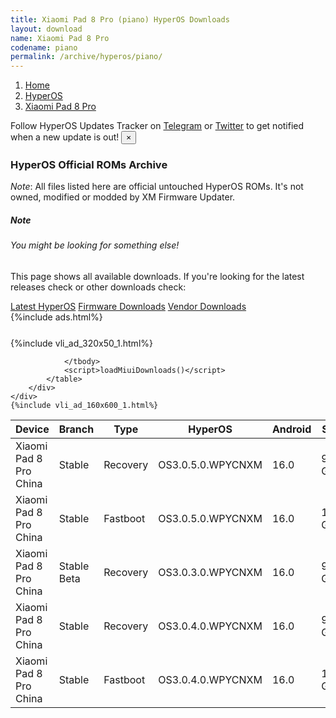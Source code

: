 ```yaml
---
title: Xiaomi Pad 8 Pro (piano) HyperOS Downloads
layout: download
name: Xiaomi Pad 8 Pro
codename: piano
permalink: /archive/hyperos/piano/
---
```

<nav aria-label="breadcrumb">
    <ol class="breadcrumb">
        <li class="breadcrumb-item"><a href="/">Home</a></li>
        <li class="breadcrumb-item"><a href="/hyperos/">HyperOS</a></li>
        <li class="breadcrumb-item active" aria-current="page"><a href="/hyperos/piano/">Xiaomi Pad 8 Pro</a></li>
    </ol>
</nav>
<div class="alert alert-primary alert-dismissible fade show" role="alert">
    Follow HyperOS Updates Tracker on <a href="https://t.me/MIUIUpdatesTracker" class="alert-link">Telegram</a>
     or <a href="https://twitter.com/MiFwUpdater" class="alert-link">Twitter</a> to get notified when a new update is out!
    <button type="button" class="close" data-dismiss="alert" aria-label="Close">
        <span aria-hidden="true">&times;</span>
    </button>
</div>

### HyperOS Official ROMs Archive
*Note*: All files listed here are official untouched HyperOS ROMs. It's not owned, modified or modded by XM Firmware Updater.
<div class="card">
  <div class="card-body">
    <h5 class="card-title">Note</h5>
    <h6 class="card-subtitle mb-2 text-muted">You might be looking for something else!</h6>
    <p class="card-text">This page shows all available downloads.
     If you're looking for the latest releases check or other downloads check:</p>
    <a href="/hyperos/piano/" class="card-link">Latest HyperOS</a>
    <a href="/firmware/piano/" class="card-link">Firmware Downloads</a>
    <a href="/vendor/piano/" class="card-link">Vendor Downloads</a>
  </div>
</div>
{%include ads.html%}
<div class="row justify-content-center">
    <div class="col-10">
        <div class="table-responsive-md" style="margin-top: 25px;">
            {%include vli_ad_320x50_1.html%}
            <table id="miui" class="display dt-responsive nowrap compact table table-striped table-hover table-sm">
                <thead class="thead-dark">
                    <tr>
                        <th data-ref="device">Device</th>
                        <th data-ref="branch">Branch</th>
                        <th data-ref="type">Type</th>
                        <th data-ref="miui">HyperOS</th>
                        <th data-ref="android">Android</th>
                        <th data-ref="size">Size</th>
                        <th data-ref="size">Date</th>
                        <th data-ref="link">Link</th>
                    </tr>
                </thead>
                <tbody>
                <tr><td>Xiaomi Pad 8 Pro China</td><td>Stable</td><td>Recovery</td><td>OS3.0.5.0.WPYCNXM</td><td>16.0</td><td>9.8 GB</td><td>2025-10-09</td><td><a href="/hyperos/piano/stable/OS3.0.5.0.WPYCNXM/">Download</a></td></tr>
<tr><td>Xiaomi Pad 8 Pro China</td><td>Stable</td><td>Fastboot</td><td>OS3.0.5.0.WPYCNXM</td><td>16.0</td><td>11.3 GB</td><td>2025-10-03</td><td><a href="/hyperos/piano/stable/OS3.0.5.0.WPYCNXM/">Download</a></td></tr>
<tr><td>Xiaomi Pad 8 Pro China</td><td>Stable Beta</td><td>Recovery</td><td>OS3.0.3.0.WPYCNXM</td><td>16.0</td><td>9.7 GB</td><td>2025-09-25</td><td><a href="/hyperos/piano/stable beta/OS3.0.3.0.WPYCNXM/">Download</a></td></tr>
<tr><td>Xiaomi Pad 8 Pro China</td><td>Stable</td><td>Recovery</td><td>OS3.0.4.0.WPYCNXM</td><td>16.0</td><td>9.8 GB</td><td>2025-09-20</td><td><a href="/hyperos/piano/stable/OS3.0.4.0.WPYCNXM/">Download</a></td></tr>
<tr><td>Xiaomi Pad 8 Pro China</td><td>Stable</td><td>Fastboot</td><td>OS3.0.4.0.WPYCNXM</td><td>16.0</td><td>11.3 GB</td><td>2025-09-18</td><td><a href="/hyperos/piano/stable/OS3.0.4.0.WPYCNXM/">Download</a></td></tr>

                </tbody>
                <script>loadMiuiDownloads()</script>
            </table>
        </div>
    </div>
    {%include vli_ad_160x600_1.html%}
</div>

